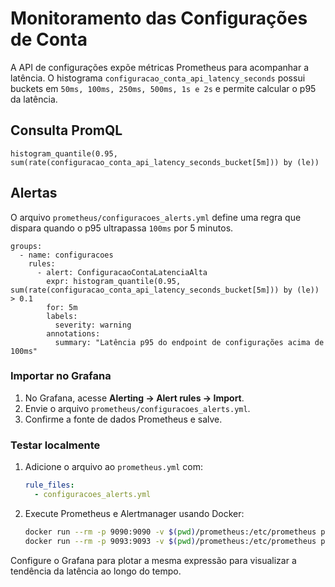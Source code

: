 # Monitoramento das Configurações de Conta

A API de configurações expõe métricas Prometheus para acompanhar a latência.
O histograma `configuracao_conta_api_latency_seconds` possui buckets em
`50ms, 100ms, 250ms, 500ms, 1s e 2s` e permite calcular o p95 da latência.

## Consulta PromQL

```
histogram_quantile(0.95, sum(rate(configuracao_conta_api_latency_seconds_bucket[5m])) by (le))
```

## Alertas

O arquivo `prometheus/configuracoes_alerts.yml` define uma regra que dispara
quando o p95 ultrapassa `100ms` por 5 minutos.

```
groups:
  - name: configuracoes
    rules:
      - alert: ConfiguracaoContaLatenciaAlta
        expr: histogram_quantile(0.95, sum(rate(configuracao_conta_api_latency_seconds_bucket[5m])) by (le)) > 0.1
        for: 5m
        labels:
          severity: warning
        annotations:
          summary: "Latência p95 do endpoint de configurações acima de 100ms"
```

### Importar no Grafana

1. No Grafana, acesse **Alerting → Alert rules → Import**.
2. Envie o arquivo `prometheus/configuracoes_alerts.yml`.
3. Confirme a fonte de dados Prometheus e salve.

### Testar localmente

1. Adicione o arquivo ao `prometheus.yml` com:

   ```yaml
   rule_files:
     - configuracoes_alerts.yml
   ```

2. Execute Prometheus e Alertmanager usando Docker:

   ```bash
   docker run --rm -p 9090:9090 -v $(pwd)/prometheus:/etc/prometheus prom/prometheus
   docker run --rm -p 9093:9093 -v $(pwd)/prometheus:/etc/prometheus prom/alertmanager
   ```

Configure o Grafana para plotar a mesma expressão para visualizar a tendência
da latência ao longo do tempo.
